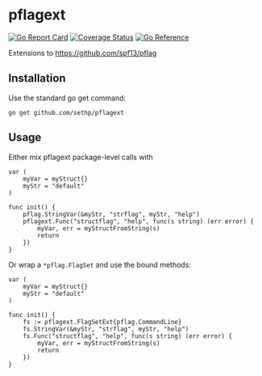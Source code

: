 # pflagext

[![Go Report Card](https://goreportcard.com/badge/github.com/sethp/pflagext)](https://goreportcard.com/report/github.com/sethp/pflagext) [![Coverage Status](https://coveralls.io/repos/github/sethp/pflagext/badge.svg?branch=main)](https://coveralls.io/github/sethp/pflagext?branch=main) [![Go Reference](https://pkg.go.dev/badge/github.com/sethp/pflagext.svg)](https://pkg.go.dev/github.com/sethp/pflagext)

Extensions to https://github.com/spf13/pflag

## Installation

Use the standard go get command:

```
go get github.com/sethp/pflagext
```

## Usage

Either mix pflagext package-level calls with

```golang
var (
    myVar = myStruct{}
    myStr = "default"
)

func init() {
    pflag.StringVar(&myStr, "strflag", myStr, "help")
    pflagext.Func("structflag", "help", func(s string) (err error) {
        myVar, err = myStructFromString(s)
        return
    })
}
```

Or wrap a `*pflag.FlagSet` and use the bound methods:

```golang
var (
    myVar = myStruct{}
    myStr = "default"
)

func init() {
    fs := pflagext.FlagSetExt{pflag.CommandLine}
    fs.StringVar(&myStr, "strflag", myStr, "help")
    fs.Func("structflag", "help", func(s string) (err error) {
        myVar, err = myStructFromString(s)
        return
    })
}
```

